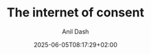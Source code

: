 ---
layout: post
title: "The internet of consent"
link: "https://www.anildash.com//2025/05/27/2025-05-27-internet-of-consent"
author: Anil Dash
published_date: 27/05/2025
description: "Click « I agree » to continue. You didn’t click it, though. Or maybe you did? I don’t know, it doesn’t matter."
language: en
categories: "Liens"
tags: "internet surveillance vie-privée"
og-tags: "internet surveillance vie-privée"
date: "2025-06-05T08:17:29+02:00"
permalink: /:categories/:year/:month/:day/:title/
---